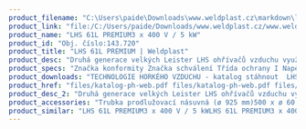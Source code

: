 ```yaml
---
product_filename: "C:\Users\paide\Downloads\www.weldplast.cz\markdown\lhs-61l-premium.md"
product_link: "file:/C:/Users/paide/Downloads/www.weldplast.cz/www.weldplast.cz/lhs-61l-premium"
product_name: "LHS 61L PREMIUM3 x 400 V / 5 kW"
product_id: "Obj. číslo:143.720"
product_title: "LHS 61L PREMIUM | Weldplast"
product_desc: "Druhá generace velkých Leister LHS ohřívačů vzduchu využívá stejné technologie jako řada menších ohřívačů Leister LHS 15/21. Tyto ohřívače jsou vhodné pro širokou škálu aplikací – smršťování tvrzení sušení pájení odstraňování otřepu atd.Nízké náklady na údržbu a dlouhá životnost díky patentované ochraně topných těles.Snadná výměna topných tělesStandardní ovládací rozhraní pro použití s existujícími řídícími jednotkamiPREMIUM – pro manuální regulaci výkonu topného tělesa"
product_specs: "Značka konformity Značka schválení Třída ochrany I NapětíV~3 x 400 PříkonW5000 FrekvenceHz50 / 60 Max. teplota°C650 Hmotnostkg365 Max. teplota prostředí°C65 Max. vstupní teplota vzduchu°C65"
product_downloads: "TECHNOLOGIE HORKÉHO VZDUCHU - katalog stáhnout  LHS 61 - montážní rozměry stáhnout  LHS 61 - produktový list stáhnout  LHS - manuál CZ stáhnout"
product_href: "files/katalog-ph-web.pdf files/katalog-ph-web.pdf files/lhs61-montazni-rozmery-leister.pdf files/lhs61-montazni-rozmery-leister.pdf files/lhs-61-produktovy-list.pdf files/lhs-61-produktovy-list.pdf files/lhs15-21-41-61-manual-cz.pdf files/lhs15-21-41-61-manual-cz.pdf"
product_desc_2: "Druhá generace velkých Leister LHS ohřívačů vzduchu využívá stejné technologie jako řada menších ohřívačů Leister LHS 15/21. Tyto ohřívače jsou vhodné pro širokou škálu aplikací – smršťování tvrzení sušení pájení odstraňování otřepu atd.Nízké náklady na údržbu a dlouhá životnost díky patentované ochraně topných těles.Snadná výměna topných tělesStandardní ovládací rozhraní pro použití s existujícími řídícími jednotkamiPREMIUM – pro manuální regulaci výkonu topného tělesa"
product_accessories: "Trubka prodlužovací násuvná (ø 925 mm)500 x ø 60 mm pro LE 10 000Tryska kruhová (ø 92.5 mm)redukce na ø 50 mmPříruba připojovací (ø 161.5 mm) ø 192 mmDržák termosondy (LHS 60)Příruba připojovací (ø 92.5 mm) ø 120 mm LHS 61L PREMIUM3 x 400 V / 5 kWLHS 61L PREMIUM3 x 400V / 11kWLHS 61L PREMIUM3 x 400V / 8kWLHS 61L PREMIUM3 x 400V/16kW"
product_similar: "LHS 61L PREMIUM3 x 400 V / 5 kWLHS 61L PREMIUM3 x 400V / 11kWLHS 61L PREMIUM3 x 400V / 8kWLHS 61L PREMIUM3 x 400V/16kW"
---
```

